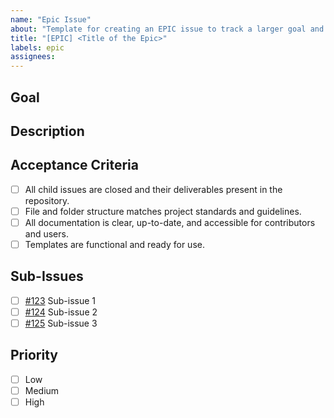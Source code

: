 ```yaml
---
name: "Epic Issue"
about: "Template for creating an EPIC issue to track a larger goal and its sub-tasks"
title: "[EPIC] <Title of the Epic>"
labels: epic
assignees: 
---
```


## Goal
<!-- Clearly describe the overall goal or objective of this EPIC. What are you trying to achieve? -->

## Description
<!-- Provide a detailed description of the EPIC. Include any relevant context, background, or links to documentation. -->

## Acceptance Criteria
<!-- Define the criteria that must be met for this EPIC to be considered complete. -->
- [ ] All child issues are closed and their deliverables present in the repository.
- [ ] File and folder structure matches project standards and guidelines.
- [ ] All documentation is clear, up-to-date, and accessible for contributors and users.
- [ ] Templates are functional and ready for use.

## Sub-Issues
<!-- List the sub-issues or tasks that need to be completed to achieve this EPIC. -->
- [ ] [#123](https://github.com/your-repo/issues/123) Sub-issue 1
- [ ] [#124](https://github.com/your-repo/issues/124) Sub-issue 2
- [ ] [#125](https://github.com/your-repo/issues/125) Sub-issue 3

## Priority
<!-- Select the priority level for this EPIC. -->
- [ ] Low
- [ ] Medium
- [ ] High